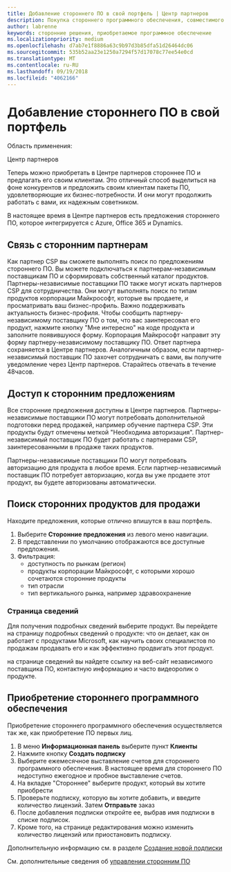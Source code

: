 ```yaml
---
title: Добавление стороннего ПО в свой портфель | Центр партнеров
description: Покупка стороннего программного обеспечения, совместимого с продуктами корпорации Майкрософт
author: labrenne
keywords: сторонние решения, приобретаемое программное обеспечение
ms.localizationpriority: medium
ms.openlocfilehash: d7ab7e1f8886a63c9b97d3b85dfa51d26464dc06
ms.sourcegitcommit: 535b52aa23e1250a7294f57d17078c77ee54e0cd
ms.translationtype: MT
ms.contentlocale: ru-RU
ms.lasthandoff: 09/19/2018
ms.locfileid: "4062166"
---
```

# <a name="add-third-party-software-to-your-portfolio"></a>Добавление стороннего ПО в свой портфель

Область применения:

Центр партнеров

Теперь можно приобретать в Центре партнеров стороннее ПО и предлагать его своим клиентам. Это отличный способ выделиться на фоне конкурентов и предложить своим клиентам пакеты ПО, удовлетворяющие их бизнес-потребности. И они могут продолжить работать с вами, их надежным советником.

В настоящее время в Центре партнеров есть предложения стороннего ПО, которое интегрируется с Azure, Office 365 и Dynamics. 

## <a name="connect-with-third-party-partners"></a>Связь с сторонним партнерам
 
Как партнер CSP вы сможете выполнять поиск по предложениям стороннего ПО. Вы можете подключаться к партнерам-независимым поставщикам ПО и сформировать собственный каталог продуктов. Партнеры-независимые поставщики ПО также могут искать партнеров CSP для сотрудничества. Они могут выполнять поиск по типам продуктов корпорации Майкрософт, которые вы продаете, и просматривать ваш бизнес-профиль. Важно поддерживать актуальность бизнес-профиля. Чтобы сообщить партнеру-независимому поставщику ПО о том, что вас заинтересовал его продукт, нажмите кнопку "Мне интересно" на коде продукта и заполните появившуюся форму. Корпорация Майкрософт направит эту форму партнеру-независимому поставщику ПО. Ответ партнера сохраняется в Центре партнеров. Аналогичным образом, если партнер-независимый поставщик ПО захочет сотрудничать с вами, вы получите уведомление через Центр партнеров. Старайтесь отвечать в течение 48часов.

## <a name="access-to-third-party-offers"></a>Доступ к сторонним предложениям

Все сторонние предложения доступны в Центре партнеров. Партнеры-независимые поставщики ПО могут потребовать дополнительной подготовки перед продажей, например обучение партнера CSP. Эти продукты будут отмечены меткой "Необходима авторизация". Партнер-независимый поставщик ПО будет работать с партнерами CSP, заинтересованными в продаже таких продуктов. 

Партнеры-независимые поставщики ПО могут потребовать авторизацию для продукта в любое время. Если партнер-независимый поставщик ПО потребует авторизацию, когда вы уже продаете этот продукт, вы будете авторизованы автоматически.

## <a name="discover-third-party-products-you-want-to-sell"></a>Поиск сторонних продуктов для продажи

Находите предложения, которые отлично впишутся в ваш портфель. 

1. Выберите **Сторонние предложения** из левого меню навигации.
2. В представлении по умолчанию отображаются все доступные предложения.
3. Фильтрация:
    - доступность по рынкам (регион)
    - продукты корпорации Майкрософт, с которыми хорошо сочетаются сторонние продукты
    - тип отрасли
    - тип вертикального рынка, например здравоохранение

### <a name="the-details-page"></a>Страница сведений

Для получения подробных сведений выберите продукт. Вы перейдете на страницу подробных сведений о продукте: что он делает, как он работает с продуктами Microsoft, как научить своих специалистов по продажам продавать его и как эффективно продвигать этот продукт.

на странице сведений вы найдете ссылку на веб-сайт независимого поставщика ПО, контактную информацию и часто видеоролик о продукте. 

## <a name="purchase-the-third-party-software"></a>Приобретение стороннего программного обеспечения

Приобретение стороннего программного обеспечения осуществляется так же, как приобретение ПО первых лиц. 

1. В меню **Информационная панель** выберите пункт **Клиенты**
2. Нажмите кнопку **Создать подписку**
3. Выберите ежемесячное выставление счетов для стороннего программного обеспечения. В настоящее время для стороннего ПО недоступно ежегодное и пробное выставление счетов.
4. На вкладке "Стороннее" выберите продукт, который вы хотите приобрести
5. Проверьте подписку, которую вы хотите добавить, и введите количество лицензий. Затем **Отправьте** заказ
6. После добавления подписки откройте ее, выбрав имя подписки в списке подписок.
7. Кроме того, на странице редактирования можно изменить количество лицензий или приостановить подписку.

Дополнительную информацию см. в разделе [Создание новой подписки](create-a-new-subscription.md)

См. дополнительные сведения об [управлении сторонним ПО](third-party-help.md)  